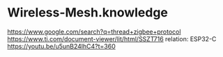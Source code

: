 # Wireless-Mesh.knowledge
https://www.google.com/search?q=thread+zigbee+protocol https://www.ti.com/document-viewer/lit/html/SSZT716 relation: ESP32-C https://youtu.be/u5unB24lhC4?t=360
